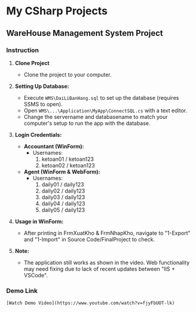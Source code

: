 # My CSharp Projects

## WareHouse Management System Project

### Instruction

1. **Clone Project**
   - Clone the project to your computer.

2. **Setting Up Database:**
   - Execute `WMS\DaiLiBanHang.sql` to set up the database (requires SSMS to open).
   - Open `WMS\...\Application\MyApp\ConnectSQL.cs` with a text editor.
   - Change the servername and databasename to match your computer's setup to run the app with the database.

3. **Login Credentials:**
    - **Accountant (WinForm):** 
      - Usernames: 
	    1. ketoan01 / ketoan123 
	    2. ketoan02 / ketoan123 
    - **Agent (WinForm & WebForm):**
      - Usernames: 
	    1. daily01 / daily123
	    2. daily02 / daily123
	    3. daily03 / daily123
	    4. daily04 / daily123
	    5. daily05 / daily123 

4. **Usage in WinForm:**
   - After printing in FrmXuatKho & FrmNhapKho, navigate to "1-Export" and "1-Import" in Source Code/FinalProject to check.

5. **Note:**
   - The application still works as shown in the video. Web functionality may need fixing due to lack of recent updates between "IIS + VSCode".

### Demo Link
    [Watch Demo Video](https://www.youtube.com/watch?v=fjyFbUOT-lk)
